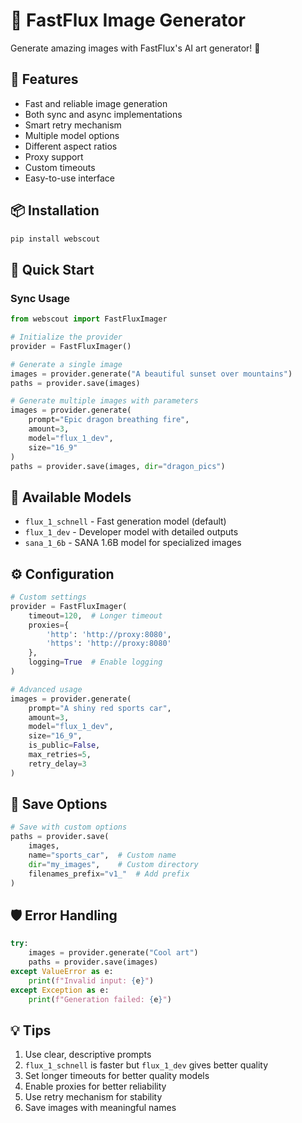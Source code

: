 # 🎨 FastFlux Image Generator

Generate amazing images with FastFlux's AI art generator! 🚀

## 🌟 Features

- Fast and reliable image generation
- Both sync and async implementations
- Smart retry mechanism
- Multiple model options
- Different aspect ratios
- Proxy support
- Custom timeouts
- Easy-to-use interface

## 📦 Installation

```bash
pip install webscout
```

## 🚀 Quick Start

### Sync Usage

```python
from webscout import FastFluxImager

# Initialize the provider
provider = FastFluxImager()

# Generate a single image
images = provider.generate("A beautiful sunset over mountains")
paths = provider.save(images)

# Generate multiple images with parameters
images = provider.generate(
    prompt="Epic dragon breathing fire",
    amount=3,
    model="flux_1_dev",
    size="16_9"
)
paths = provider.save(images, dir="dragon_pics")
```


## 🎨 Available Models

- `flux_1_schnell` - Fast generation model (default)
- `flux_1_dev` - Developer model with detailed outputs
- `sana_1_6b` - SANA 1.6B model for specialized images

## ⚙️ Configuration

```python
# Custom settings
provider = FastFluxImager(
    timeout=120,  # Longer timeout
    proxies={
        'http': 'http://proxy:8080',
        'https': 'http://proxy:8080'
    },
    logging=True  # Enable logging
)

# Advanced usage
images = provider.generate(
    prompt="A shiny red sports car",
    amount=3,
    model="flux_1_dev",
    size="16_9",
    is_public=False,
    max_retries=5,
    retry_delay=3
)
```

## 💾 Save Options

```python
# Save with custom options
paths = provider.save(
    images,
    name="sports_car",  # Custom name
    dir="my_images",    # Custom directory
    filenames_prefix="v1_"  # Add prefix
)
```

## 🛡️ Error Handling

```python
try:
    images = provider.generate("Cool art")
    paths = provider.save(images)
except ValueError as e:
    print(f"Invalid input: {e}")
except Exception as e:
    print(f"Generation failed: {e}")
```

## 💡 Tips

1. Use clear, descriptive prompts
2. `flux_1_schnell` is faster but `flux_1_dev` gives better quality
3. Set longer timeouts for better quality models
4. Enable proxies for better reliability
5. Use retry mechanism for stability
6. Save images with meaningful names
